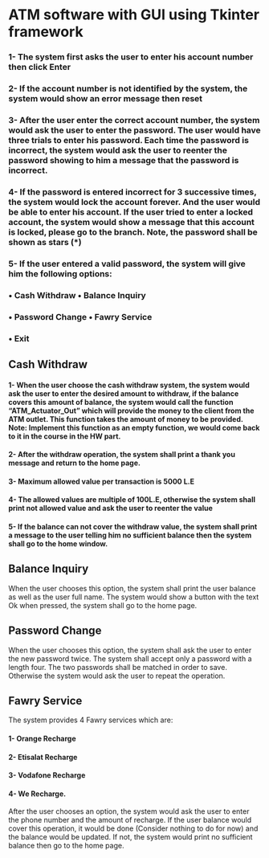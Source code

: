 # ATM software with GUI using Tkinter framework
   
### 1- The system first asks the user to enter his account number then click Enter
### 2- If the account number is not identified by the system, the system would show an error message then reset
### 3- After the user enter the correct account number, the system would ask the user to enter the password. The user would have three trials to enter his password. Each time the password is incorrect, the system would ask the user to reenter the password showing to him a message that the password is incorrect.
### 4- If the password is entered incorrect for 3 successive times, the system would lock the account forever. And the user would be able to enter his account. If the user tried to enter a locked account, the system would show a message that this account is locked, please go to the branch. Note, the password shall be shown as stars (*)
### 5- If the user entered a valid password, the system will give him the following options:
###   • Cash Withdraw       • Balance Inquiry
###   • Password Change     • Fawry Service
###   • Exit
   
   
## Cash Withdraw
#### 1- When the user choose the cash withdraw system, the system would ask the user to enter the desired amount to withdraw, if the balance covers this amount of balance, the system would call the function “ATM_Actuator_Out” which will provide the money to the client from the ATM outlet. This function takes the amount of money to be provided. Note: Implement this function as an empty function, we would come back to it in the course in the HW part.
#### 2- After the withdraw operation, the system shall print a thank you message and return to the home page.
#### 3- Maximum allowed value per transaction is 5000 L.E
#### 4- The allowed values are multiple of 100L.E, otherwise the system shall print not allowed value and ask the user to reenter the value
#### 5- If the balance can not cover the withdraw value, the system shall print a message to the user telling him no sufficient balance then the system shall go to the home window.
   
## Balance Inquiry
   When the user chooses this option, the system shall print the user balance as well as the user full
   name. The system would show a button with the text Ok when pressed, the system shall go to the
   home page.
   
## Password Change
   When the user chooses this option, the system shall ask the user to enter the new password twice.
   The system shall accept only a password with a length four. The two passwords shall be matched in
   order to save. Otherwise the system would ask the user to repeat the operation.

## Fawry Service
   The system provides 4 Fawry services which are:
#### 1- Orange Recharge
#### 2- Etisalat Recharge
#### 3- Vodafone Recharge
#### 4- We Recharge.

   After the user chooses an option, the system would ask the user to enter the phone number and
   the amount of recharge. If the user balance would cover this operation, it would be done (Consider
   nothing to do for now) and the balance would be updated. If not, the system would print no
   sufficient balance then go to the home page.
